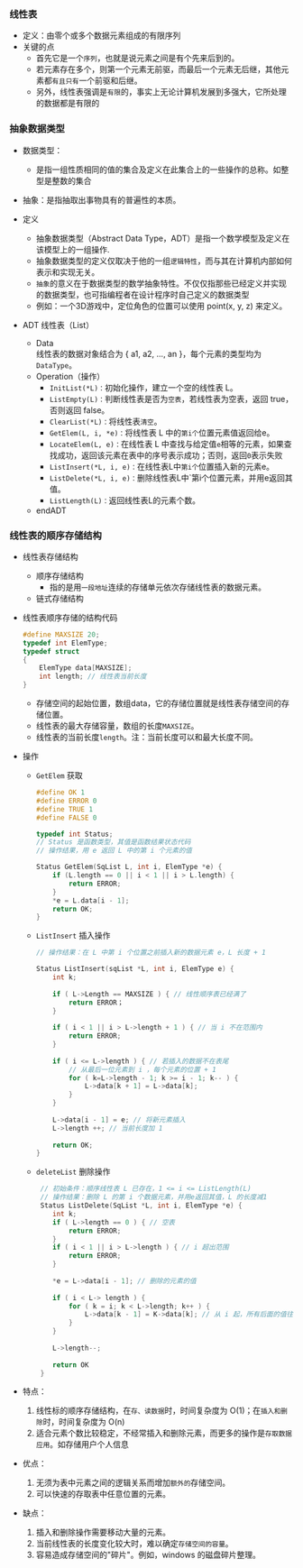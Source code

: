 ### 线性表
- 定义：由零个或多个数据元素组成的有限序列
- 关键的点
    -  首先它是一个`序列`，也就是说元素之间是有个先来后到的。
    -  若元素存在多个，则第一个元素无前驱，而最后一个元素无后继，其他元素都`有且只有`一个前驱和后继。
    -  另外，线性表强调是`有限`的，事实上无论计算机发展到多强大，它所处理的数据都是有限的

### 抽象数据类型
- 数据类型：
    - 是指一组性质相同的值的集合及定义在此集合上的一些操作的总称。如整型是整数的集合
- 抽象：是指抽取出事物具有的普遍性的本质。

- 定义
    - 抽象数据类型（Abstract Data Type，ADT）是指一个数学模型及定义在该模型上的一组操作.
    - 抽象数据类型的定义仅取决于他的一组`逻辑特性`，而与其在计算机内部如何表示和实现无关。
    - `抽象`的意义在于数据类型的数学抽象特性。不仅仅指那些已经定义并实现的数据类型，也可指编程者在设计程序时自己定义的数据类型
    - 例如：一个3D游戏中，定位角色的位置可以使用 point(x, y, z) 来定义。

- ADT 线性表（List）
    - Data <br>
        线性表的数据对象结合为 { a1, a2, ..., an }，每个元素的类型均为`DataType`。
    - Operation（操作）
        - `InitList(*L)：`初始化操作，建立一个空的线性表 L。
        - `ListEmpty(L)：`判断线性表是否为`空表`，若线性表为空表，返回 true，否则返回 false。
        - `ClearList(*L)：`将线性表`清空`。
        - `GetElem(L, i, *e)：`将线性表 L 中的`第i个`位置元素值返回给e。
        - `LocateElem(L, e)：`在线性表 L 中查找与给定值`e`相等的元素，如果查找成功，返回该元素在表中的序号表示成功；否则，返回`0`表示失败
        - `ListInsert(*L, i, e)：`在线性表L中`第i个`位置插入新的元素e。
        - `ListDelete(*L, i, e)：`删除线性表L中`第i个位置元素，并用e返回其值。
        - `ListLength(L)：`返回线性表L的元素个数。
    - endADT


### 线性表的顺序存储结构
- 线性表存储结构
    - 顺序存储结构
        - 指的是用`一段地址`连续的存储单元依次存储线性表的数据元素。
    - 链式存储结构

- 线性表顺序存储的结构代码
    ```cpp
    #define MAXSIZE 20;
    typedef int ElemType;
    typedef struct 
    {
        ElemType data[MAXSIZE];
        int length; // 线性表当前长度
    }
    ```
    - 存储空间的起始位置，数组data，它的存储位置就是线性表存储空间的存储位置。
    - 线性表的最大存储容量，数组的长度`MAXSIZE`。
    - 线性表的当前长度`length`。注：当前长度可以和最大长度不同。

- 操作
    - `GetElem` 获取
        ```cpp
        #define OK 1
        #define ERROR 0
        #define TRUE 1
        #define FALSE 0
        
        typedef int Status;
        // Status 是函数类型，其值是函数结果状态代码
        // 操作结果，用 e 返回 L 中的第 i 个元素的值
        
        Status GetElem(SqList L, int i, ElemType *e) {
            if (L.length == 0 || i < 1 || i > L.length) {
                return ERROR;
            }
            *e = L.data[i - 1];
            return OK;
        }
        ```
    - `ListInsert` 插入操作
        ```cpp
        // 操作结果：在 L 中第 i 个位置之前插入新的数据元素 e，L 长度 + 1
        
        Status ListInsert(sqList *L, int i, ElemType e) {
            int k;
            
            if ( L->Length == MAXSIZE ) { // 线性顺序表已经满了
                return ERROR；
            }
            
            if ( i < 1 || i > L->length + 1 ) { // 当 i 不在范围内
                return ERROR;
            }
            
            if ( i <= L->length ) { // 若插入的数据不在表尾
                // 从最后一位元素到 i ，每个元素的位置 + 1
                for ( k=L->length - 1; k >= i - 1; k-- ) {
                    L->data[k + 1] = L->data[k];
                }
            }
            
            L->data[i - 1] = e; // 将新元素插入
            L->length ++; // 当前长度加 1
            
            return OK;
        }
        ```
    - `deleteList` 删除操作
        ```cpp
         // 初始条件：顺序线性表 L 已存在，1 <= i <= ListLength(L)
         // 操作结果：删除 L 的第 i 个数据元素，并用e返回其值，L 的长度减1
         Status ListDelete(SqList *L, int i, ElemType *e) {
            int k;
            if ( L->length == 0 ) { // 空表
                return ERROR;
            }
            if ( i < 1 || i > L->length ) { // i 超出范围
                return ERROR;
            }
            
            *e = L->data[i - 1]; // 删除的元素的值
            
            if ( i < L-> length ) {
                for ( k = i; k < L->length; k++ ) {
                    L->data[k - 1] = K->data[k]; // 从 i 起，所有后面的值往前移一位
                }
            }
            
            L->length--;
            
            return OK
         }
        ```
- 特点：
    1. 线性标的顺序存储结构，在`存、读数据`时，时间复杂度为 O(1)；在`插入和删除`时，时间复杂度为 O(n)
    2. 适合元素个数比较稳定，不经常插入和删除元素，而更多的操作是`存取数据应用`。如存储用户个人信息

- 优点：
    1. 无须为表中元素之间的逻辑关系而增加`额外的`存储空间。
    2. 可以快速的存取表中任意位置的元素。

- 缺点：
    1. 插入和删除操作需要移动大量的元素。
    2. 当前线性表的长度变化较大时，难以确定`存储空间的容量`。
    3. 容易造成存储空间的"碎片"。例如，windows 的磁盘碎片整理。





